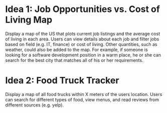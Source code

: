 # Idea 1: Job Opportunities vs. Cost of Living Map
Display a map of the US that plots current job listings and the average cost of living in each area.
Users can view details about each job and filter jobs based on field (e.g. IT, finance) or cost of living.
Other quantities, such as weather, could also be added to the map.
For example, if someone is looking for a software development position in a warm place, he or she can search for the best city that matches all of his or her requirements.

# Idea 2: Food Truck Tracker
Display a map of all food trucks within X meters of the users location. 
Users can search for different types of food, view menus, and read reviews from different sources (e.g. yelp).
